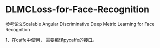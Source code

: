# DLMCLoss-for-Face-Recognition
参考论文Scalable Angular Discriminative Deep Metric Learning for Face Recognition

1、在caffe中使用， 需要编译pycaffe的接口。
